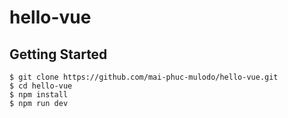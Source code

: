# hello-vue

## Getting Started

    $ git clone https://github.com/mai-phuc-mulodo/hello-vue.git
    $ cd hello-vue
    $ npm install
    $ npm run dev
